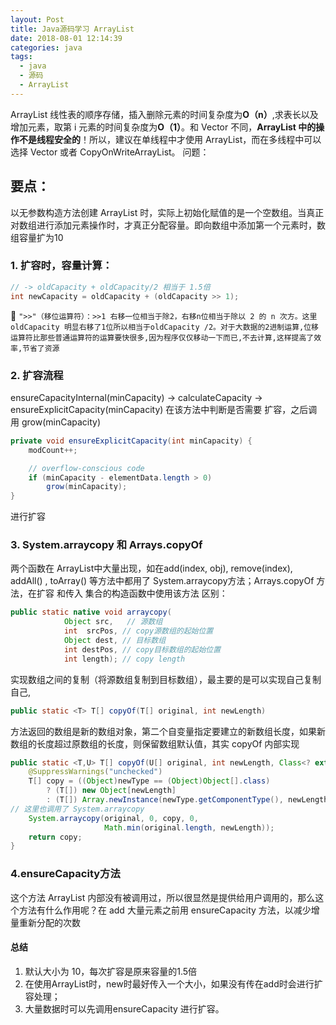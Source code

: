 ```yaml
---
layout: Post
title: Java源码学习 ArrayList 
date: 2018-08-01 12:14:39
categories: java
tags: 
  - java
  - 源码
  - ArrayList
---
```


ArrayList  线性表的顺序存储，插入删除元素的时间复杂度为**O（n）**,求表长以及增加元素，取第 i 元素的时间复杂度为**O（1）**。和 Vector 不同，**ArrayList 中的操作不是线程安全的**！所以，建议在单线程中才使用 ArrayList，而在多线程中可以选择 Vector 或者 CopyOnWriteArrayList。
问题：

## 要点：
以无参数构造方法创建 ArrayList 时，实际上初始化赋值的是一个空数组。当真正对数组进行添加元素操作时，才真正分配容量。即向数组中添加第一个元素时，数组容量扩为10

### 1. 扩容时，容量计算： 
```java
// -> oldCapacity + oldCapacity/2 相当于 1.5倍
int newCapacity = oldCapacity + (oldCapacity >> 1);  
```

`">>"（移位运算符）：>>1 右移一位相当于除2，右移n位相当于除以 2 的 n 次方。这里 oldCapacity 明显右移了1位所以相当于oldCapacity /2。对于大数据的2进制运算,位移运算符比那些普通运算符的运算要快很多,因为程序仅仅移动一下而已,不去计算,这样提高了效率,节省了资源`

### 2. 扩容流程
ensureCapacityInternal(minCapacity) -> calculateCapacity
-> ensureExplicitCapacity(minCapacity) 在该方法中判断是否需要 扩容，之后调用 grow(minCapacity)
```java
private void ensureExplicitCapacity(int minCapacity) {
    modCount++;

    // overflow-conscious code
    if (minCapacity - elementData.length > 0)
        grow(minCapacity);
}
```
进行扩容

### 3. System.arraycopy 和 Arrays.copyOf 
两个函数在 ArrayList中大量出现，如在add(index, obj), remove(index),  addAll() , toArray() 等方法中都用了 System.arraycopy方法；Arrays.copyOf 方法，在扩容 和传入 集合的构造函数中使用该方法
区别： 

```java
public static native void arraycopy(
            Object src,   // 源数组
            int  srcPos, // copy源数组的起始位置
            Object dest, // 目标数组
            int destPos, // copy目标数组的起始位置
            int length); // copy length
```

实现数组之间的复制（将源数组复制到目标数组），最主要的是可以实现自己复制自己,  

```java
public static <T> T[] copyOf(T[] original, int newLength)
```

方法返回的数组是新的数组对象，第二个自变量指定要建立的新数组长度，如果新数组的长度超过原数组的长度，则保留数组默认值，其实 copyOf 内部实现

```java
public static <T,U> T[] copyOf(U[] original, int newLength, Class<? extends T[]> newType) {
    @SuppressWarnings("unchecked")
    T[] copy = ((Object)newType == (Object)Object[].class)
        ? (T[]) new Object[newLength]
        : (T[]) Array.newInstance(newType.getComponentType(), newLength);
// 这里也调用了 System.arraycopy
    System.arraycopy(original, 0, copy, 0,
                     Math.min(original.length, newLength));
    return copy;
}
```

### 4.ensureCapacity方法
这个方法 ArrayList 内部没有被调用过，所以很显然是提供给用户调用的，那么这个方法有什么作用呢？在 add 大量元素之前用 ensureCapacity 方法，以减少增量重新分配的次数

#### 总结 

1. 默认大小为 10，每次扩容是原来容量的1.5倍
2. 在使用ArrayList时，new时最好传入一个大小，如果没有传在add时会进行扩容处理；
3. 大量数据时可以先调用ensureCapacity 进行扩容。